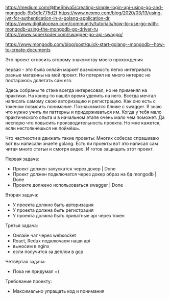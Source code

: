 https://medium.com/@theShiva5/creating-simple-login-api-using-go-and-mongodb-9b3c1c775d2f
https://www.nexmo.com/blog/2020/03/13/using-jwt-for-authentication-in-a-golang-application-dr
https://www.digitalocean.com/community/tutorials/how-to-use-go-with-mongodb-using-the-mongodb-go-driver-ru
https://www.soberkoder.com/swagger-go-api-swaggo/

https://www.mongodb.com/blog/post/quick-start-golang--mongodb--how-to-create-documents


Это проект относить второму знакомству моего прохождения

первая - это была онлайн маркет возможность легко интегривать разные магазины на мой проект. Но потерял не много интерес но постараюсь долетать сам его.

Здесь собраны те стэке всегда интересовал, но не применял на практики. На конец-то нашёл время уделить на него.
Всегда мечтал написать самому свою авторизацию и регистрацию. Как оно есть с токеном повысить понимание. Познакомится ближе с swagger.
Я знаю что нужно учить ли паттерны и придерживаться им. Когда у тебя мало практического опыта и в начальном этапе очень мало чем поможет. Да неспорю что повысить производительность проекта. Но мне кажется, если нестолкнёшься не поймёшь.

Что частности в движать такие проекты:
Многих собесах спрашиваю вот вы написали знаете golang. Есть ли проекты вот это написал сам читая много статьи и смотря видео.
И готов защищать этот проект. 



Первая задача:
- Проект должен запускатся через докер | Done
- Проект должен подключатся через докер образ на бд mongodb | Done
- Проекте должено использоваться swagger | Done

Вторая задача:
- У проекта должно быть авторизация
- У проекта должна быть регистрация
- У проекта должна быть приватные api через токен

Третья задача:
- Онлайн чат через websocket
- React, Redux подключаем наши api
- выносим в nginx
- если получится за деплои в gcp

Четвёртая задача:
- Пока не придумал =)




Требование проекту:
- Максимально упращать код и понимания